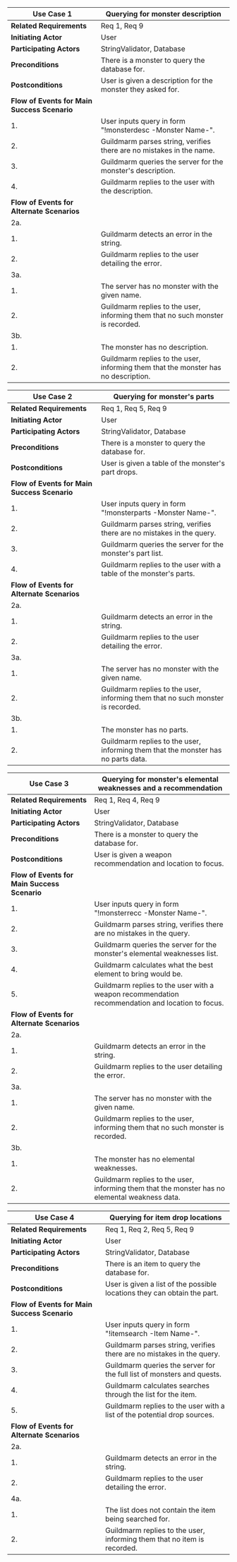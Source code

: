 |Use Case 1|Querying for monster description|
|---|---|
|**Related Requirements**|Req 1, Req 9|
|**Initiating Actor**|User|
|**Participating Actors**|StringValidator, Database|
|**Preconditions**|There is a monster to query the database for.|
|**Postconditions**|User is given a description for the monster they asked for.|
|**Flow of Events for Main Success Scenario**||
|1.|User inputs query in form  "!monsterdesc -Monster Name-".|
|2.|Guildmarm parses string, verifies there are no mistakes in the name.|
|3.|Guildmarm queries the server for the monster's description.|
|4.|Guildmarm replies to the user with the description.|
|**Flow of Events for Alternate Scenarios**||
|2a.||
|1.|Guildmarm detects an error in the string.|
|2.|Guildmarm replies to the user detailing the error.|
|3a.||
|1.|The server has no monster with the given name.|
|2.|Guildmarm replies to the user, informing them that no such monster is recorded.|
|3b.||
|1.|The monster has no description.|
|2.|Guildmarm replies to the user, informing them that the monster has no description.|

|Use Case 2|Querying for monster's parts|
|---|---|
|**Related Requirements**|Req 1, Req 5, Req 9|
|**Initiating Actor**|User|
|**Participating Actors**|StringValidator, Database|
|**Preconditions**|There is a monster to query the database for.|
|**Postconditions**|User is given a table of the monster's part drops.|
|**Flow of Events for Main Success Scenario**||
|1.|User inputs query in form  "!monsterparts -Monster Name-".|
|2.|Guildmarm parses string, verifies there are no mistakes in the query.|
|3.|Guildmarm queries the server for the monster's part list.|
|4.|Guildmarm replies to the user with a table of the monster's parts.|
|**Flow of Events for Alternate Scenarios**||
|2a.||
|1.|Guildmarm detects an error in the string.|
|2.|Guildmarm replies to the user detailing the error.|
|3a.||
|1.|The server has no monster with the given name.|
|2.|Guildmarm replies to the user, informing them that no such monster is recorded.|
|3b.||
|1.|The monster has no parts.|
|2.|Guildmarm replies to the user, informing them that the monster has no parts data.|

|Use Case 3|Querying for monster's elemental weaknesses and a recommendation|
|---|---|
|**Related Requirements**|Req 1, Req 4, Req 9|
|**Initiating Actor**|User|
|**Participating Actors**|StringValidator, Database|
|**Preconditions**|There is a monster to query the database for.|
|**Postconditions**|User is given a weapon recommendation and location to focus.|
|**Flow of Events for Main Success Scenario**||
|1.|User inputs query in form "!monsterrecc -Monster Name-".|
|2.|Guildmarm parses string, verifies there are no mistakes in the query.|
|3.|Guildmarm queries the server for the monster's elemental weaknesses list.|
|4.|Guildmarm calculates what the best element to bring would be.|
|5.|Guildmarm replies to the user with a weapon recommendation recommendation and location to focus.|
|**Flow of Events for Alternate Scenarios**||
|2a.||
|1.|Guildmarm detects an error in the string.|
|2.|Guildmarm replies to the user detailing the error.|
|3a.||
|1.|The server has no monster with the given name.|
|2.|Guildmarm replies to the user, informing them that no such monster is recorded.|
|3b.||
|1.|The monster has no elemental weaknesses.|
|2.|Guildmarm replies to the user, informing them that the monster has no elemental weakness data.|

|Use Case 4|Querying for item drop locations|
|---|---|
|**Related Requirements**|Req 1, Req 2, Req 5, Req 9|
|**Initiating Actor**|User|
|**Participating Actors**|StringValidator, Database|
|**Preconditions**|There is an item to query the database for.|
|**Postconditions**|User is given a list of the possible locations they can obtain the part.|
|**Flow of Events for Main Success Scenario**||
|1.|User inputs query in form "!itemsearch -Item Name-".|
|2.|Guildmarm parses string, verifies there are no mistakes in the query.|
|3.|Guildmarm queries the server for the full list of monsters and quests.|
|4.|Guildmarm calculates searches through the list for the item.|
|5.|Guildmarm replies to the user with a list of the potential drop sources.|
|**Flow of Events for Alternate Scenarios**||
|2a.||
|1.|Guildmarm detects an error in the string.|
|2.|Guildmarm replies to the user detailing the error.|
|4a.||
|1.|The list does not contain the item being searched for.|
|2.|Guildmarm replies to the user, informing them that no item is recorded.|